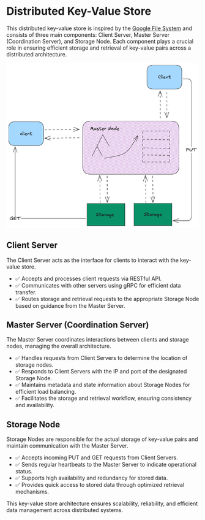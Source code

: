 # Distributed Key-Value Store

This distributed key-value store is inspired by the [Google File System](https://static.googleusercontent.com/media/research.google.com/en//archive/gfs-sosp2003.pdf) and consists of three main components: Client Server, Master Server (Coordination Server), and Storage Node. Each component plays a crucial role in ensuring efficient storage and retrieval of key-value pairs across a distributed architecture.

![My Image](Untitled-2024-11-01-1207.png)

## Client Server
The Client Server acts as the interface for clients to interact with the key-value store.

- ✅ Accepts and processes client requests via RESTful API.
- ✅ Communicates with other servers using gRPC for efficient data transfer.
- ✅ Routes storage and retrieval requests to the appropriate Storage Node based on guidance from the Master Server.

## Master Server (Coordination Server)
The Master Server coordinates interactions between clients and storage nodes, managing the overall architecture.

- ✅ Handles requests from Client Servers to determine the location of storage nodes.
- ✅ Responds to Client Servers with the IP and port of the designated Storage Node.
- ✅ Maintains metadata and state information about Storage Nodes for efficient load balancing.
- ✅ Facilitates the storage and retrieval workflow, ensuring consistency and availability.

## Storage Node
Storage Nodes are responsible for the actual storage of key-value pairs and maintain communication with the Master Server.

- ✅ Accepts incoming PUT and GET requests from Client Servers.
- ✅ Sends regular heartbeats to the Master Server to indicate operational status.
- ✅ Supports high availability and redundancy for stored data.
- ✅ Provides quick access to stored data through optimized retrieval mechanisms.

This key-value store architecture ensures scalability, reliability, and efficient data management across distributed systems.
